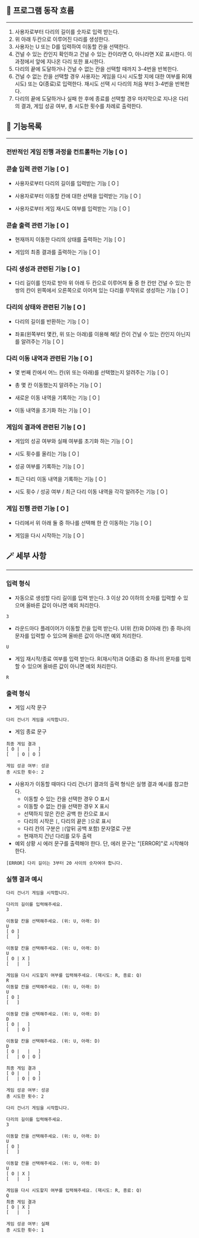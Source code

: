 ## 🌊 프로그램 동작 흐름

---

1. 사용자로부터 다리의 길이를 숫자로 입력 받는다.
2. 위 아래 두칸으로 이루어진 다리를 생성한다.
3. 사용자는 U 또는 D를 입력하여 이동할 칸을 선택한다.
4. 건널 수 있는 칸인지 확인하고 건널 수 있는 칸이라면 O, 아니라면 X로 표시한다. 이 과정에서 앞에 지나온 다리 또한 표시한다.
5. 다리의 끝에 도달하거나 건널 수 없는 칸을 선택할 때까지 3-4번을 반복한다.
6. 건널 수 없는 칸을 선택할 경우 사용자는 게임을 다시 시도할 지에 대한 여부를 R(재시도) 또는 Q(종료)로 입력한다. 재시도 선택 시 다리의 처음 부터 3-4번을 반복한다.
7. 다리의 끝에 도달하거나 실패 한 후에 종료를 선택할 경우 마지막으로 지나온 다리의 결과, 게임 성공 여부, 총 시도한 횟수를 차례로 출력한다.

## 📃 기능목록

---

### 전반적인 게임 진행 과정을 컨트롤하는 기능 [ O ]

### 콘솔 입력 관련 기능 [ O ]

- 사용자로부터 다리의 길이를 입력받는 기능 [ O ]

- 사용자로부터 이동할 칸에 대한 선택을 입력받는 기능 [ O ]

- 사용자로부터 게임 재시도 여부를 입력받는 기능 [ O ]


### 콘솔 출력 관련 기능 [ O ]

- 현재까지 이동한 다리의 상태를 출력하는 기능 [ O ]

- 게임의 최종 결과를 출력하는 기능 [ O ]

### 다리 생성과 관련된 기능 [ O ]

- 다리 길이를 인자로 받아 위 아래 두 칸으로 이루어져 둘 중 한 칸만 건널 수 있는 한 쌍의 칸이 왼쪽에서 오른쪽으로 이어져 있는 다리를 무작위로 생성하는 기능 [ O ]

### 다리의 상태와 관련된 기능 [ O ]

- 다리의 길이를 반환하는 기능 [ O ]

- 좌표(왼쪽부터 몇칸, 위 또는 아래)를 이용해 해당 칸이 건널 수 있는 칸인지 아닌지를 알려주는 기능 [ O ]

### 다리 이동 내역과 관련된 기능 [ O ]

- 몇 번째 칸에서 어느 칸(위 또는 아래)를 선택했는지 알려주는 기능 [ O ]

- 총 몇 칸 이동했는지 알려주는 기능 [ O ]

- 새로운 이동 내역을 기록하는 기능 [ O ]

- 이동 내역을 초기화 하는 기능 [ O ]

### 게임의 결과에 관련된 기능 [ O ]

- 게임의 성공 여부와 실패 여부를 초기화 하는 기능 [ O ]

- 시도 횟수를 올리는 기능 [ O ]

- 성공 여부를 기록하는 기능 [ O ]

- 최근 다리 이동 내역을 기록하는 기능 [ O ]

- 시도 횟수 / 성공 여부 / 최근 다리 이동 내역을 각각 알려주는 기능 [ O ]

### 게임 진행 관련 기능 [ O ]

- 다리에서 위 아래 둘 중 하나를 선택해 한 칸 이동하는 기능 [ O ]

- 게임을 다시 시작하는 기능 [ O ]

## 🪄 세부 사항

---

### 입력 형식
- 자동으로 생성할 다리 길이를 입력 받는다. 3 이상 20 이하의 숫자를 입력할 수 있으며 올바른 값이 아니면 예외 처리한다.
```
3
```
- 라운드마다 플레이어가 이동할 칸을 입력 받는다. U(위 칸)와 D(아래 칸) 중 하나의 문자를 입력할 수 있으며 올바른 값이 아니면 예외 처리한다.
```
U
```
- 게임 재시작/종료 여부를 입력 받는다. R(재시작)과 Q(종료) 중 하나의 문자를 입력할 수 있으며 올바른 값이 아니면 예외 처리한다.
```
R
```

### 출력 형식

- 게임 시작 문구
```
다리 건너기 게임을 시작합니다.
```
- 게임 종료 문구
```
최종 게임 결과
[ O |   |   ]
[   | O | O ]

게임 성공 여부: 성공
총 시도한 횟수: 2
```
- 사용자가 이동할 때마다 다리 건너기 결과의 출력 형식은 실행 결과 예시를 참고한다.
    - 이동할 수 있는 칸을 선택한 경우 O 표시
    - 이동할 수 없는 칸을 선택한 경우 X 표시
    - 선택하지 않은 칸은 공백 한 칸으로 표시
    - 다리의 시작은 `[`, 다리의 끝은 `]`으로 표시
    - 다리 칸의 구분은 ` | `(앞뒤 공백 포함) 문자열로 구분
    - 현재까지 건넌 다리를 모두 출력
- 예외 상황 시 에러 문구를 출력해야 한다. 단, 에러 문구는 "[ERROR]"로 시작해야 한다.
```
[ERROR] 다리 길이는 3부터 20 사이의 숫자여야 합니다.
```

### 실행 결과 예시
```
다리 건너기 게임을 시작합니다.

다리의 길이를 입력해주세요.
3

이동할 칸을 선택해주세요. (위: U, 아래: D)
U
[ O ]
[   ]

이동할 칸을 선택해주세요. (위: U, 아래: D)
U
[ O | X ]
[   |   ]

게임을 다시 시도할지 여부를 입력해주세요. (재시도: R, 종료: Q)
R
이동할 칸을 선택해주세요. (위: U, 아래: D)
U
[ O ]
[   ]

이동할 칸을 선택해주세요. (위: U, 아래: D)
D
[ O |   ]
[   | O ]

이동할 칸을 선택해주세요. (위: U, 아래: D)
D
[ O |   |   ]
[   | O | O ]

최종 게임 결과
[ O |   |   ]
[   | O | O ]

게임 성공 여부: 성공
총 시도한 횟수: 2
```

```
다리 건너기 게임을 시작합니다.

다리의 길이를 입력해주세요.
3

이동할 칸을 선택해주세요. (위: U, 아래: D)
U
[ O ]
[   ]

이동할 칸을 선택해주세요. (위: U, 아래: D)
U
[ O | X ]
[   |   ]

게임을 다시 시도할지 여부를 입력해주세요. (재시도: R, 종료: Q)
Q
최종 게임 결과
[ O | X ]
[   |   ]

게임 성공 여부: 실패
총 시도한 횟수: 1
```